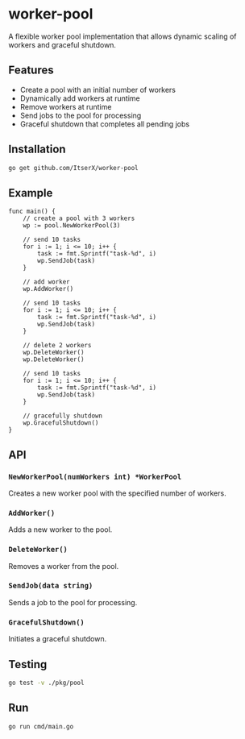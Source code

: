 # worker-pool
A flexible worker pool implementation that allows dynamic scaling of workers and graceful shutdown.

## Features

- Create a pool with an initial number of workers
- Dynamically add workers at runtime
- Remove workers at runtime
- Send jobs to the pool for processing
- Graceful shutdown that completes all pending jobs

## Installation

```sh
go get github.com/ItserX/worker-pool
```

## Example
```
func main() {
  	// create a pool with 3 workers
	wp := pool.NewWorkerPool(3)

  	// send 10 tasks
	for i := 1; i <= 10; i++ {
		task := fmt.Sprintf("task-%d", i)
		wp.SendJob(task)
	}

	// add worker
	wp.AddWorker()

	// send 10 tasks
	for i := 1; i <= 10; i++ {
		task := fmt.Sprintf("task-%d", i)
		wp.SendJob(task)
	}

  	// delete 2 workers
	wp.DeleteWorker()
	wp.DeleteWorker()

  	// send 10 tasks
	for i := 1; i <= 10; i++ {
		task := fmt.Sprintf("task-%d", i)
		wp.SendJob(task)
	}

  	// gracefully shutdown
	wp.GracefulShutdown()
}
```

## API

### `NewWorkerPool(numWorkers int) *WorkerPool`  
Creates a new worker pool with the specified number of workers.

### `AddWorker()`  
Adds a new worker to the pool.

### `DeleteWorker()`  
Removes a worker from the pool. 

### `SendJob(data string)`  
Sends a job to the pool for processing.

### `GracefulShutdown()`  
Initiates a graceful shutdown.

## Testing
```sh
go test -v ./pkg/pool
```

## Run 
```sh
go run cmd/main.go
```
